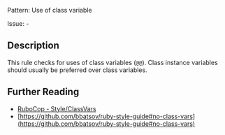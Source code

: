 Pattern: Use of class variable

Issue: -

## Description

This rule checks for uses of class variables (`@@`). Class instance variables should usually be preferred over class variables.

## Further Reading

* [RuboCop - Style/ClassVars](https://rubocop.readthedocs.io/en/latest/cops_style/#styleclassvars)
* [https://github.com/bbatsov/ruby-style-guide#no-class-vars](https://github.com/bbatsov/ruby-style-guide#no-class-vars)
